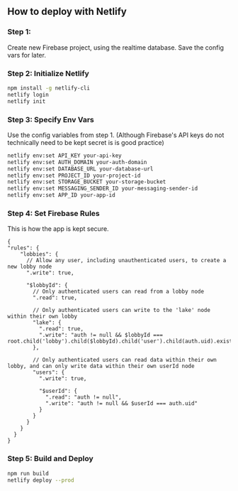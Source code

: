 ## How to deploy with Netlify

### Step 1: 
Create new Firebase project, using the realtime database. Save the config vars for later. 

### Step 2: Initialize Netlify
```bash
npm install -g netlify-cli
netlify login
netlify init
```

### Step 3: Specify Env Vars
Use the config variables from step 1. (Although Firebase's API keys do not technically need to be kept secret is is good practice)
```bash
netlify env:set API_KEY your-api-key
netlify env:set AUTH_DOMAIN your-auth-domain
netlify env:set DATABASE_URL your-database-url
netlify env:set PROJECT_ID your-project-id
netlify env:set STORAGE_BUCKET your-storage-bucket
netlify env:set MESSAGING_SENDER_ID your-messaging-sender-id
netlify env:set APP_ID your-app-id
```

### Step 4: Set Firebase Rules
This is how the app is kept secure. 

```
{
"rules": {
    "lobbies": {
      // Allow any user, including unauthenticated users, to create a new lobby node
      ".write": true,
        
      "$lobbyId": {
        // Only authenticated users can read from a lobby node
        ".read": true,
        
        // Only authenticated users can write to the 'lake' node within their own lobby
        "lake": {
          ".read": true,
          ".write": "auth != null && $lobbyId === root.child('lobby').child($lobbyId).child('user').child(auth.uid).exists()"
        },
        
        // Only authenticated users can read data within their own lobby, and can only write data within their own userId node
        "users": {
          ".write": true,
            
          "$userId": {
            ".read": "auth != null",
            ".write": "auth != null && $userId === auth.uid"
          }
        }
      }
    }
  }
}
```

### Step 5: Build and Deploy
```bash
npm run build
netlify deploy --prod
```
